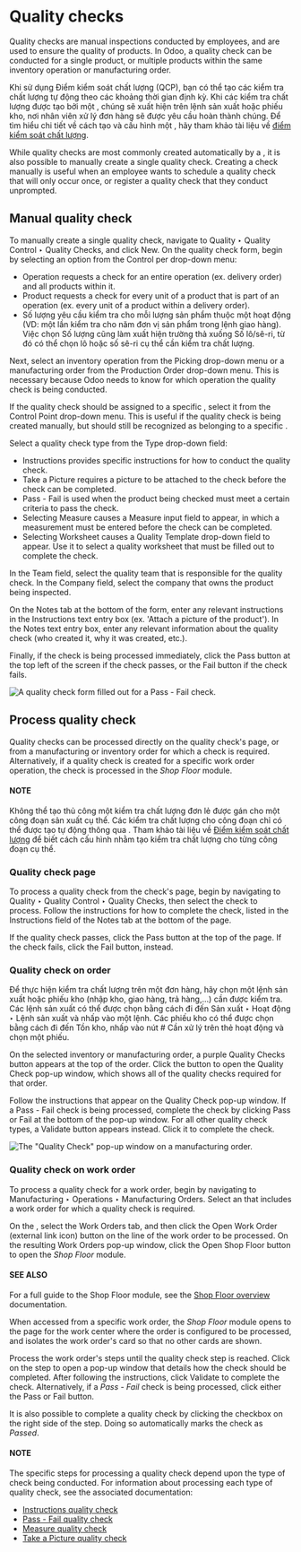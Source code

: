 # Quality checks

Quality checks are manual inspections conducted by employees, and are used to ensure the quality of
products. In Odoo, a quality check can be conducted for a single product, or multiple products
within the same inventory operation or manufacturing order.

Khi sử dụng Điểm kiểm soát chất lượng (QCP), bạn có thể tạo các kiểm tra chất lượng tự động theo các khoảng thời gian định kỳ. Khi các kiểm tra chất lượng được tạo bởi một , chúng sẽ xuất hiện trên lệnh sản xuất hoặc phiếu kho, nơi nhân viên xử lý đơn hàng sẽ được yêu cầu hoàn thành chúng. Để tìm hiểu chi tiết về cách tạo và cấu hình một , hãy tham khảo tài liệu về [điểm kiểm soát chất lượng](quality_control_points.md#quality-quality-management-quality-control-points).

While quality checks are most commonly created automatically by a , it is also possible to
manually create a single quality check. Creating a check manually is useful when an employee wants
to schedule a quality check that will only occur once, or register a quality check that they conduct
unprompted.

## Manual quality check

To manually create a single quality check, navigate to Quality ‣ Quality Control
‣ Quality Checks, and click New. On the quality check form, begin by selecting an
option from the Control per drop-down menu:

- Operation requests a check for an entire operation (ex. delivery order) and all
  products within it.
- Product requests a check for every unit of a product that is part of an operation (ex.
  every unit of a product within a delivery order).
- Số lượng yêu cầu kiểm tra cho mỗi lượng sản phẩm thuộc một hoạt động (VD: một lần kiểm tra cho năm đơn vị sản phẩm trong lệnh giao hàng). Việc chọn Số lượng cũng làm xuất hiện trường thả xuống Số lô/sê-ri, từ đó có thể chọn lô hoặc số sê-ri cụ thể cần kiểm tra chất lượng.

Next, select an inventory operation from the Picking drop-down menu or a manufacturing
order from the Production Order drop-down menu. This is necessary because Odoo needs to
know for which operation the quality check is being conducted.

If the quality check should be assigned to a specific , select it from the Control
Point drop-down menu. This is useful if the quality check is being created manually, but should
still be recognized as belonging to a specific .

Select a quality check type from the Type drop-down field:

- Instructions provides specific instructions for how to conduct the quality check.
- Take a Picture requires a picture to be attached to the check before the check can be
  completed.
- Pass - Fail is used when the product being checked must meet a certain criteria to
  pass the check.
- Selecting Measure causes a Measure input field to appear, in which a
  measurement must be entered before the check can be completed.
- Selecting Worksheet causes a Quality Template drop-down field to appear.
  Use it to select a quality worksheet that must be filled out to complete the check.

In the Team field, select the quality team that is responsible for the quality check. In
the Company field, select the company that owns the product being inspected.

On the Notes tab at the bottom of the form, enter any relevant instructions in the
Instructions text entry box (ex. 'Attach a picture of the product'). In the
Notes text entry box, enter any relevant information about the quality check (who
created it, why it was created, etc.).

Finally, if the check is being processed immediately, click the Pass button at the top
left of the screen if the check passes, or the Fail button if the check fails.

![A quality check form filled out for a Pass - Fail check.](applications/inventory_and_mrp/quality/quality_management/quality_checks/quality-check-form.png)

## Process quality check

Quality checks can be processed directly on the quality check's page, or from a manufacturing or
inventory order for which a check is required. Alternatively, if a quality check is created for a
specific work order operation, the check is processed in the *Shop Floor* module.

#### NOTE
Không thể tạo thủ công một kiểm tra chất lượng đơn lẻ được gán cho một công đoạn sản xuất cụ thể. Các kiểm tra chất lượng cho công đoạn chỉ có thể được tạo tự động thông qua . Tham khảo tài liệu về [Điểm kiểm soát chất lượng](quality_control_points.md#quality-quality-management-quality-control-points) để biết cách cấu hình  nhằm tạo kiểm tra chất lượng cho từng công đoạn cụ thể.

### Quality check page

To process a quality check from the check's page, begin by navigating to Quality ‣
Quality Control ‣ Quality Checks, then select the check to process. Follow the instructions for
how to complete the check, listed in the Instructions field of the Notes tab
at the bottom of the page.

If the quality check passes, click the Pass button at the top of the page. If the check
fails, click the Fail button, instead.

### Quality check on order

Để thực hiện kiểm tra chất lượng trên một đơn hàng, hãy chọn một lệnh sản xuất hoặc phiếu kho (nhập kho, giao hàng, trả hàng,...) cần được kiểm tra. Các lệnh sản xuất có thể được chọn bằng cách đi đến Sản xuất ‣ Hoạt động ‣ Lệnh sản xuất và nhấp vào một lệnh. Các phiếu kho có thể được chọn bằng cách đi đến Tồn kho, nhấp vào nút # Cần xử lý trên thẻ hoạt động và chọn một phiếu.

On the selected inventory or manufacturing order, a purple Quality Checks button appears
at the top of the order. Click the button to open the Quality Check pop-up window, which
shows all of the quality checks required for that order.

Follow the instructions that appear on the Quality Check pop-up window. If a Pass - Fail
check is being processed, complete the check by clicking Pass or Fail at the
bottom of the pop-up window. For all other quality check types, a Validate button
appears instead. Click it to complete the check.

![The "Quality Check" pop-up window on a manufacturing order.](applications/inventory_and_mrp/quality/quality_management/quality_checks/quality-check-pop-up.png)

### Quality check on work order

To process a quality check for a work order, begin by navigating to Manufacturing
‣ Operations ‣ Manufacturing Orders. Select an  that includes a work order for which a
quality check is required.

On the , select the Work Orders tab, and then click the Open Work Order
(external link icon) button on the line of the work order to be processed. On the resulting
Work Orders pop-up window, click the Open Shop Floor button to open the
*Shop Floor* module.

#### SEE ALSO
For a full guide to the Shop Floor module, see the [Shop Floor overview](../../manufacturing/shop_floor/shop_floor_overview.md) documentation.

When accessed from a specific work order, the *Shop Floor* module opens to the page for the work
center where the order is configured to be processed, and isolates the work order's card so that no
other cards are shown.

Process the work order's steps until the quality check step is reached. Click on the step to open a
pop-up window that details how the check should be completed. After following the instructions,
click Validate to complete the check. Alternatively, if a *Pass - Fail* check is being
processed, click either the Pass or Fail button.

It is also possible to complete a quality check by clicking the checkbox on the right side of the
step. Doing so automatically marks the check as *Passed*.

#### NOTE
The specific steps for processing a quality check depend upon the type of check being conducted.
For information about processing each type of quality check, see the associated documentation:

- [Instructions quality check](../quality_check_types/instructions_check.md)
- [Pass - Fail quality check](../quality_check_types/pass_fail_check.md)
- [Measure quality check](../quality_check_types/measure_check.md)
- [Take a Picture quality check](../quality_check_types/picture_check.md)
